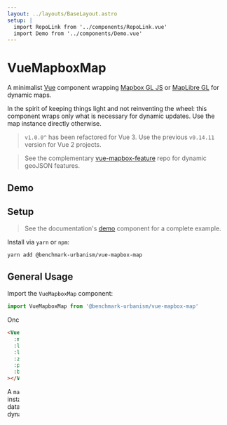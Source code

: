 ```yaml
---
layout: ../layouts/BaseLayout.astro
setup: |
  import RepoLink from '../components/RepoLink.vue'
  import Demo from '../components/Demo.vue'
---
```


<RepoLink
repoLink='https://github.com/benchmark-urbanism/vue-mapbox-map'
repoText='vue-mapbox-map'/>

# VueMapboxMap

A minimalist [Vue](https://vuejs.org/) component wrapping [Mapbox GL JS](https://www.mapbox.com/mapbox-gl-js/api/) or [MapLibre GL](https://github.com/maplibre/maplibre-gl-js) for dynamic maps.

In the spirit of keeping things light and not reinventing the wheel: this component wraps only what is necessary for dynamic updates. Use the map instance directly otherwise.

> `v1.0.0^` has been refactored for Vue 3. Use the previous `v0.14.11` version for Vue 2 projects.

> See the complementary [vue-mapbox-feature](https://benchmark-urbanism.github.io/vue-mapbox-feature/) repo for dynamic geoJSON features.

## Demo

<Demo client:only='vue' />

## Setup

> See the documentation's [demo](https://github.com/benchmark-urbanism/vue-mapbox-map/blob/master/docs/src/components/Demo.vue) component for a complete example.

Install via `yarn` or `npm`:

```
yarn add @benchmark-urbanism/vue-mapbox-map
```

## General Usage

Import the `VueMapboxMap` component:

```js
import VueMapboxMap from '@benchmark-urbanism/vue-mapbox-map'
```

Once imported, the `VueMapboxMap` tag will be available for use:

```html
<VueMapboxMap
  :map="mapInstance"
  :lng="scene.lng"
  :lat="scene.lat"
  :zoom="scene.zoom"
  :pitch="scene.pitch"
  :bearing="scene.bearing"
></VueMapboxMap>
```

A `mapbox-gl` or `maplibre-gl` instance must be provided: these should be installed and instanced in accordance with standard procedures. Reactive data can be used to update the `lng`, `lat`, `zoom`, `pitch`, and `bearing` dynamically from the data context of the component:

```js
// use reactive data for updating the map
const scene = reactive({
  lng: -73.982,
  lat: 40.768,
  zoom: 13,
  pitch: 20,
  bearing: 0,
})
// setup mapbox
mapboxgl.accessToken = aToken
onMounted(() => {
  mapInstance = new mapboxgl.Map({
    container: 'map-container',
    style: 'mapbox://styles/mapbox/light-v9',
    center: [scene.lng, scene.lat],
    zoom: scene.zoom,
    pitch: scene.pitch,
    interactive: false,
  })
})
```

## API

The component's props / API is as follows:

```js
// a mapbox or maplibre instance
map: {
  type: Object,
  default: () => {},
},
// whether to jump, ease, or fly for transitions
transitionMode: {
  type: String,
  required: false,
  default: 'jump',
  validator: function (value) {
    return ['jump', 'ease', 'fly'].indexOf(value) !== -1
  },
},
// longitude (dynamic)
lng: {
  type: [Number, String],
  required: true,
},
// latitude (dynamic)
lat: {
  type: [Number, String],
  required: true,
},
// zoom (dynamic)
zoom: {
  type: [Number, String],
  default: 13,
},
// pitch (dynamic)
pitch: {
  type: [Number, String],
  default: 60,
},
// bearing (dynamic)
bearing: {
  type: [Number, String],
  default: 0,
},
// around (dynamic)
around: {
  type: Array,
  default: null,
  validator: function (value) {
    return value.length === 2
  },
},
```
